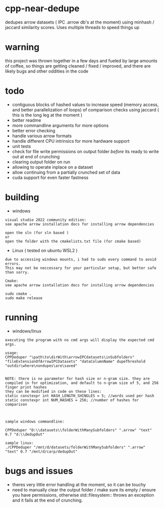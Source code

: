 # cpp-near-dedupe
dedupes arrow datasets ( IPC .arrow db's at the moment) using minhash / jaccard similarity scores. Uses multiple threads to speed things up

# warning
this project was thrown together in a few days and fueled by large amounts of coffee, so things are getting cleaned / fixed / improved, and there are likely bugs and other oddities in the code 

# todo
- contiguous blocks of hashed values to increase speed (memory access, and better parallelization of loops) of comparison checks using jaccard ( this is the long leg at the moment )
- better readme
- more commandline arguments for more options
- better error checking
- handle various arrow formats
- handle different CPU intrinsics for more hardware support
- unit tests
- check for file write permissions on output folder *before* its ready to write out at end of crunching
- clearing output folder on run
- allowing to operate inplace on a dataset
- allow continuing from a partially crunched set of data
- cuda support for even faster fastness

# building
- windows

```
visual studio 2022 community edition:
see apache arrow installation docs for installing arrow dependencies

open the sln (for sln based ) 
or 
open the folder with the cmakelists.txt file (for cmake based)
```

- Linux ( tested on ubuntu WSL2 )
```
due to accessing windows mounts, i had to sudo every command to avoid errors.
This may not be neccessary for your particular setup, but better safe than sorry.

Cmake:
see apache arrow isntallation docs for installing arrow dependencies

sudo cmake .
sudo make release
```

# running
- windows/linux

```
executing the program with no cmd args will display the expected cmd args.

usage: 
CPPDeduper "\path\to\dirWith\arrowIPCdatasets\inSubfolders" "fileExtensionOfArrowIPCDatasets" "dataColumnName" dupeThreshold "outdir\where\nondupes\are\saved"


NOTE: there is no parameter for hash size or n-gram size. they are compiled in for optimization, and default to n-gram size of 5, and 256 finger print hashes
they can be modified in code on these lines:
static constexpr int HASH_LENGTH_SHINGLES = 5; //words used per hash
static constexpr int NUM_HASHES = 256; //number of hashes for comparison



sample windows commandline:

CPPDeduper "D:\\datasets\\folderWithManySubfolders" ".arrow" "text" 0.7 "d:\\dedupOut"

sample linux:
./CPPDeduper "/mnt/d/datasets/folderWithManySubfolders" ".arrow" "text" 0.7 "/mnt/d/carp/dedupOut"

```


# bugs and issues
- theres very little error handling at the moment, so it can be touchy
- need to manually clear the output folder / make sure its empty / ensure you have permissions, otherwise std::filesystem:: throws an exception and it fails at the end of crunching.
